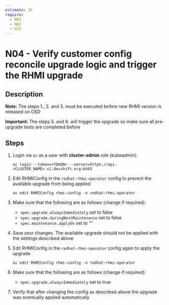 ```yaml
---
estimate: 2h
require:
  - N03
  - N02
  - H21
---
```


# N04 - Verify customer config reconcile upgrade logic and trigger the RHMI upgrade

## Description

**Note:** The steps 1., 2. and 3. must be executed before new RHMI version is released on OSD

**Important:** The steps 5. and 6. will trigger the upgrade so make sure all pre-upgrade tests are completed before

## Steps

1. Login via `oc` as a user with **cluster-admin** role (kubeadmin):

   ```
   oc login --token=<TOKEN> --server=https://api.<CLUSTER_NAME>.s1.devshift.org:6443
   ```

2. Edit RHMIConfig in the `redhat-rhmi-operator` config to prevent the available upgrade from being applied

   ```
   oc edit RHMIConfig rhmi-config -n redhat-rhmi-operator
   ```

3. Make sure that the following are as follows (change if required):

   - `spec.upgrade.alwaysImmediately` set to false
   - `spec.upgrade.duringNextMaintenance` set to false
   - `spec.maintenance.applyOn` set to ""

4. Save your changes. The available upgrade should not be applied with the settings described above

5. Edit RHMIConfig in the `redhat-rhmi-operator` config again to apply the upgrade

   ```
   oc edit RHMIConfig rhmi-config -n redhat-rhmi-operator
   ```

6. Make sure that the following are as follows (change if required):

   - `spec.upgrade.alwaysImmediately` set to true

7. Verify that after changing the config as described above the upgrade was eventually applied automatically
